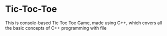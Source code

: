 # Tic-Toc-Toe
This is console-based Tic Toc Toe Game, made using C++, which covers all the basic concepts of C++ programming with file
